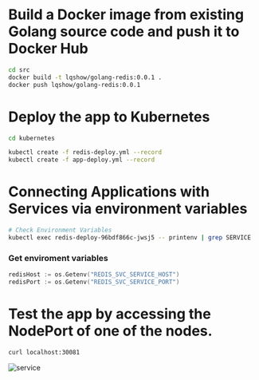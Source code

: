 # Build a Docker image from existing Golang source code and push it to Docker Hub

```bash
cd src
docker build -t lqshow/golang-redis:0.0.1 .
docker push lqshow/golang-redis:0.0.1
```

# Deploy the app to Kubernetes
```bash
cd kubernetes

kubectl create -f redis-deploy.yml --record
kubectl create -f app-deploy.yml --record
```

# Connecting Applications with Services via environment variables
```bash
# Check Environment Variables
kubectl exec redis-deploy-96bdf866c-jwsj5 -- printenv | grep SERVICE
```
### Get enviroment variables
```go
redisHost := os.Getenv("REDIS_SVC_SERVICE_HOST")
redisPort := os.Getenv("REDIS_SVC_SERVICE_PORT")
```

# Test the app by accessing the NodePort of one of the nodes.
```bash
curl localhost:30081
```
![service](https://user-images.githubusercontent.com/8086910/44656248-c37e9000-aa2a-11e8-9bc2-87e26da09bd6.gif)
